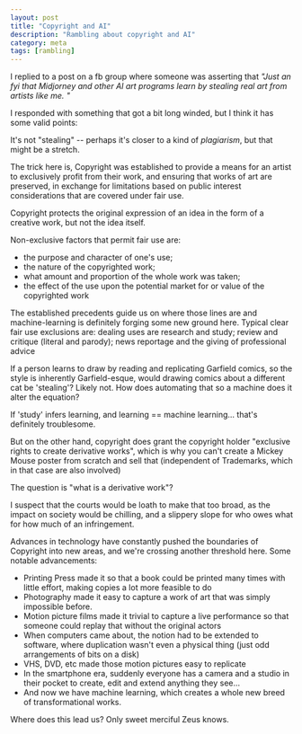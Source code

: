 ```yaml
---
layout: post
title: "Copyright and AI"
description: "Rambling about copyright and AI"
category: meta
tags: [rambling]
---
```

I replied to a post on a fb group where someone was asserting that _"Just an fyi that Midjorney and other AI art programs learn by stealing real art from artists like me. "_

I responded with something that got a bit long winded, but I think it has some valid points:


It's not "stealing" -- perhaps it's closer to a kind of _plagiarism_, but that might be a stretch. 

The trick here is, Copyright was established to provide a means for an artist to exclusively profit from their work, and ensuring that works of art are preserved, in exchange for limitations based on public interest considerations that are covered under fair use.

Copyright protects the original expression of an idea in the form of a creative work, but not the idea itself. 

Non-exclusive factors that permit fair use are:
- the purpose and character of one's use;
- the nature of the copyrighted work;
- what amount and proportion of the whole work was taken;
- the effect of the use upon the potential market for or value of the copyrighted work

The established precedents guide us on where those lines are and machine-learning is definitely forging some new ground here. Typical clear fair use exclusions are: dealing uses are research and study; review and critique (literal and parody); news reportage and the giving of professional advice

If a person learns to draw by reading and replicating Garfield comics, so the style is inherently Garfield-esque, would drawing comics about a different cat be 'stealing'? Likely not. How does automating that so a machine does it alter the equation?

If 'study' infers learning, and learning == machine learning... that's definitely troublesome. 

But on the other hand, copyright does grant the copyright holder "exclusive rights to create derivative works", which is why you can't create a Mickey Mouse poster from scratch and sell that (independent of Trademarks, which in that case are also involved) 

The question is "what is a derivative work"?

I suspect that the courts would be loath to make that too broad, as the impact on society would be chilling, and a slippery slope for who owes what for how much of an infringement.

Advances in technology have constantly pushed the boundaries of Copyright into new areas, and we're crossing another threshold here. Some notable advancements:

- Printing Press made it so that a book could be printed many times with little effort, making copies a lot more feasible to do 
- Photography made it easy to capture a work of art that was simply impossible before.
- Motion picture films made it trivial to capture a live performance so that someone could replay that without the original actors 
- When computers came about, the notion had to be extended to software, where duplication wasn't even a physical thing (just odd arrangements of bits on a disk)
- VHS, DVD, etc made those motion pictures easy to replicate
- In the smartphone era, suddenly everyone has a camera and a studio in their pocket to create, edit and extend anything they see...
- And now we have machine learning, which creates a whole new breed of transformational works. 

Where does this lead us? Only sweet merciful Zeus knows.
